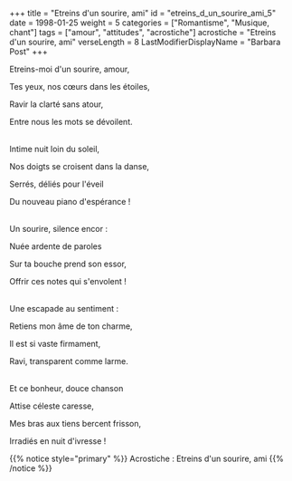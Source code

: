 +++
title = "Etreins d'un sourire, ami"
id = "etreins_d_un_sourire_ami_5"
date = 1998-01-25
weight = 5
categories = ["Romantisme", "Musique, chant"]
tags = ["amour", "attitudes", "acrostiche"]
acrostiche = "Etreins d'un sourire, ami"
verseLength = 8
LastModifierDisplayName = "Barbara Post"
+++

Etreins-moi d'un sourire, amour,

Tes yeux, nos cœurs dans les étoiles,

Ravir la clarté sans atour,

Entre nous les mots se dévoilent.

 \
Intime nuit loin du soleil,

Nos doigts se croisent dans la danse,

Serrés, déliés pour l'éveil

Du nouveau piano d'espérance !

 \
Un sourire, silence encor :

Nuée ardente de paroles

Sur ta bouche prend son essor,

Offrir ces notes qui s'envolent !

 \
Une escapade au sentiment :

Retiens mon âme de ton charme,

Il est si vaste firmament,

Ravi, transparent comme larme.

 \
Et ce bonheur, douce chanson

Attise céleste caresse,

Mes bras aux tiens bercent frisson,

Irradiés en nuit d'ivresse !

{{% notice style="primary" %}}
Acrostiche : Etreins d'un sourire, ami
{{% /notice %}}
